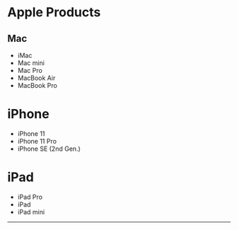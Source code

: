 # Apple Products

## Mac

- iMac
- Mac mini
- Mac Pro
- MacBook Air
- MacBook Pro

# iPhone

- iPhone 11
- iPhone 11 Pro
- iPhone SE (2nd Gen.)

# iPad

- iPad Pro
- iPad
- iPad mini

***
